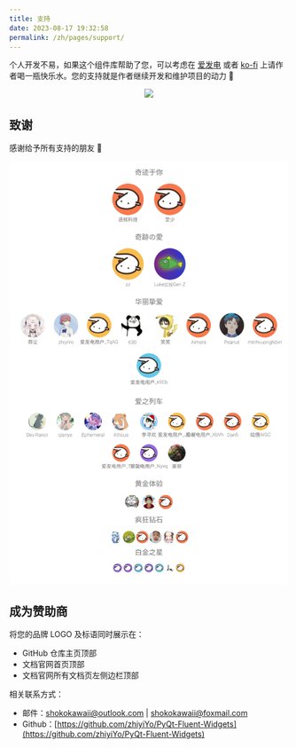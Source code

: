 ```yaml
---
title: 支持
date: 2023-08-17 19:32:58
permalink: /zh/pages/support/
---
```


个人开发不易，如果这个组件库帮助了您，可以考虑在 [爱发电](https://afdian.net/a/zhiyiYo) 或者 [ko-fi](https://ko-fi.com/zhiyiYo) 上请作者喝一瓶快乐水。您的支持就是作者继续开发和维护项目的动力 🥰

<p align="center">
  <img src='https://cdn.staticaly.com/gh/qfluentwidgets/picx-images-hosting@master/20230824/aifadian.66t6u1ayl7k0.webp' style="height: 460px"/>
</p>



## 致谢
感谢给予所有支持的朋友 💖

<p align="center">
  <img src='https://raw.githubusercontent.com/zhiyiYo/Sponsors/main/sponsors.svg'/>
</p>

## 成为赞助商

将您的品牌 LOGO 及标语同时展示在：

- GitHub 仓库主页顶部
- 文档官网首页顶部
- 文档官网所有文档页左侧边栏顶部

相关联系方式：

- 邮件：[shokokawaii@outlook.com](mailto:shokokawaii@outlook.com) | [shokokawaii@foxmail.com](mailto:shokokawaii@foxmail.com)
- Github：[https://github.com/zhiyiYo/PyQt-Fluent-Widgets](https://github.com/zhiyiYo/PyQt-Fluent-Widgets)
